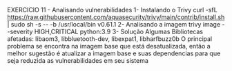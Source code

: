 EXERCICIO 11 - Analisando vulnerabilidades
1- Instalando o Trivy
curl -sfL https://raw.githubusercontent.com/aquasecurity/trivy/main/contrib/install.sh | sudo sh -s -- -b /usr/local/bin v0.61.1
2- Analisando a imagem
trivy image --severity HIGH,CRITICAL python:3.9
3- Solução
Algumas Bibliotecas afetadas: libaom3, libbluetooth-dev, libexpat1, libharfbuzz0b O principal problema se encontra na imagem base que está desatualizada, então a melhor sugestão é atualizar a imagem base e suas dependencias para que seja reduzida as vulnerabilidades em seu sistema
